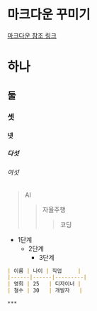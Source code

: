 마크다운 꾸미기
=============

[마크다운 참조 링크](https://gist.github.com/ihoneymon/652be052a0727ad59601)

# 하나
## 둘
### 셋
#### 넷
##### 다섯
###### 여섯

> AI
>	> 자율주행
>	>	> 코딩

* 1단계
  - 2단계
    + 3단계

```md
| 이름 | 나이 | 직업     |
|------|------|---------|
| 영희 | 25   | 디자이너 |
| 철수 | 30   | 개발자   |

***
